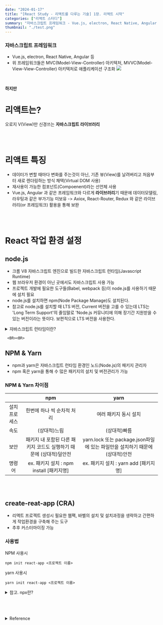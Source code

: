 ```yaml
---
date: "2024-01-17"
title: "[React Study - 리액트를 다루는 기술] 1장. 리액트 시작"
categories: ["리액트 스터디"]
summary: "자바스크립트 프레임워크 - Vue.js, electron, React Native, Angular 등"
thumbnail: "./test.png"
---
```





### 자바스크립트 프레임워크
- Vue.js, electron, React Native, Angular 등
- 위 프레임워크들은 MVC(Model-View-Controller) 아키텍처, MVVC(Model-View-View-Controller) 아키텍처로 애플리케이션 구조화
  ![](https://velog.velcdn.com/images/dogmnil2007/post/6a8d73c5-8976-4af9-80a2-2eec5138c391/image.png)

<BR>

**하지만**

# 리액트는?
오로지 V(View)만 신경쓰는 **자바스크립트 라이브러리**
  
  <BR>
  <BR>

  # 리액트 특징
  - 데이터가 변할 때마다 변화를 주는것이 아닌, 기존 뷰(View)를 날려버리고 처음부터 새로 렌더링하는 방식 채택(Virtual DOM 사용)
 - 재사용이 가능한 컴포넌트(Compoenent)라는 선언체 사용
 - Vue.js, Angular 과 같은 프레임워크와 다르게 **라이브러리**기 때문에 데이터모델링, 라우팅과 같은 부가기능 미보유
-> Axiox, React-Router, Redux 와 같은 라이브러리(or 프레임워크) 활용을 통해 보완

<BR>
<BR>


# React 작업 환경 설정
## node.js
  - 크롬 V8 자바스크립트 엔진으로 빌드한 자바스크립트 런타임(Javascript Runtime)
  - 웹 브라우저 환경이 아닌 곳에서도 자바스크립트 사용 가능
  - 프로젝트 개발에 필요한 도구들(Babel, webpack 등)이 node.js를 사용하기 때문에 설치 필요 
  - node.js를 설치하면 npm(Node Package Manage)도 설치된다. 
  - 참고로 node.js를 설치할 때 LTS 버전, Current 버전을 고를 수 있는데 LTS는 'Long Term Support'의 줄임말로 'Node.js 커뮤니티에 의해 장기간 지원받을 수 있는 버전이라는 뜻이다. 보편적으로 LTS 버전을 사용한다. 
  
<details>

<summary>자바스크립트 런타임이란?</summary>

<div markdown="1">

 **런타임**
  프로그래밍 언어가 구동되는 환경을 의미
  
### 즉 자바스크립트가 구동되는 환경을 자바스크립트 런타임이라 한다. 
대표적으로 Browser(크롬, 사파리 등), node.js, react native, electron 등이 있다.

런타임 환경 및 브라우저마다 자바스크립트 엔진이 다른데 node.js, Chrome 브라우저의 경우 구글에서 만든 V8 엔진을 사용.

</div>

</details>
 
  
  
  
     <BR><BR>

       
       
       
## NPM & Yarn
 - npm과 yarn은 자바스크립트 런타임 환경인 노드(Node.js)의 패키지 관리자
 - npm 혹은 yarn을 통해 수 많은 패키지의 설치 및 버전관리가 가능
       
 ###  NPM & Yarn 차이점
 
|  | npm | yarn | 
| :---: | :---: | :---: | 
| 설치 프로세스 | 한번에 하나 씩 순차적 처리 | 여러 패키지 동시 설치  |
| 속도 | (상대적)느림 | (상대적)빠름  |
| 보안 | 패키지 내 포함된 다른 패키지 코드도 실행하기 때문에 (상대적)덜안전 |  yarn.lock 또는 package.json파일에 있는 파일만을 설치하기 때문에 (상대적)안전  |
| 명령어 | ex. 패키지 설치 : npm install [패키지명] | ex. 패키지 설치 : yarn add [패키지명]  |
       
       
 
<BR><BR>

## create-reat-app (CRA)
- 리액트 프로젝트 생성시 필요한 웹팩, 바벨의 설치 및 설치과정을 생략하고 간편하게 작업환경을 구축해 주는 도구
- 추후 커스터마이징 가능
### 사용법
NPM 사용시
```
npm init react-app <프로젝트 이름>
```
yarn 사용시
```
yarn init react-app <프로젝트 이름>
```

  

  
  
  <details>

<summary>참고. npx란?</summary>

<div markdown="1">

참고로 본인은
```
npx create-react-app <프로젝트 이름>
```
 이라는 명령어를 사용하는데 
  npx(node.js package eXecute)는 자바스크립트 패키지 관리 모듈로 node.js package를 실행할 때 사용하는 모듈이다.

명령줄에서 직접 로컬로 설치된 명령줄 도구를 실행할 수 있도록 npm에서 제공하는 명령어/툴이다.

Node.js 도구를 전역에 설치하지 않고도 실행할 수 있게 해준다.

즉 패키지를 설치하고 실행 → 이후 삭제

일회용 프로그램을 설치할 때 유용하다.

</div>

</details>
  
  

  
   <BR>
 <BR>
 <BR>
   <BR>
  <details>

<summary>Reference</summary>

<div markdown="1">

https://www.codeit.kr/tutorials/15/LTS%EC%9D%98-%EC%9D%98%EB%AF%B8

https://joshua1988.github.io/vue-camp/package-manager/npm-vs-yarn.html#yarn
</div>

</details>
  
  